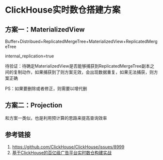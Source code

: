 # ClickHouse实时数仓搭建方案


## 方案一：MaterializedView

Buffer+Distribued+ReplicatedMergeTree+MaterializedView+ReplicatedMergeTree

internal_replication=true

待验证：待确定MaterializedView是否能够捕获到ReplicatedMergeTree副本之间的复制动作，如果捕获到了则方案无效，会出现数据重复，如果无法捕获，则方案正确

PS：如果要删除或者修正，则需要以增代删


## 方案二：Projection

和方案一类似，也是利用预计算的思路来提高查询效率



## 参考链接
1. https://github.com/ClickHouse/ClickHouse/issues/8999
2. [基于ClickHouse的百亿级广告平台实时数仓构建实战](https://www.modb.pro/db/391882)
